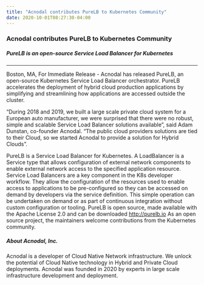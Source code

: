 ```yaml
---
title: "Acnodal contributes PureLB to Kubernetes Community"
date: 2020-10-01T08:27:30-04:00
---
```


### Acnodal contributes PureLB to Kubernetes Community
##### _PureLB is an open-source Service Load Balancer for Kubernetes_ 

---

Boston, MA, For Immediate Release - Acnodal has released PureLB, an open-source Kubernetes Service Load Balancer orchestrator.  PureLB accelerates the deployment of hybrid cloud production applications by simplifying and streamlining how applications are accessed outside the cluster.

“During 2018 and 2019, we built a large scale private cloud system for a European auto manufacturer, we were surprised that there were no robust, simple and scalable Service Load Balancer solutions available”, said Adam Dunstan, co-founder Acnodal.  “The public cloud providers  solutions are tied to their Cloud, so we started Acnodal to provide a solution for Hybrid Clouds”. 

PureLB is a Service Load Balancer for Kubernetes. A LoadBalancer is a Service type that allows configuration of external network components to enable external network access to the specified application resource.  Service Load Balancers are a key component in the K8s developer workflow. They allow the configuration of the resources used to enable access to applications to be pre-configured so they can be accessed on demand by developers via the service definition. This simple operation can be undertaken on demand or as part of continuous integration  without custom configuration or tooling.
PureLB is open source, made available with the Apache License 2.0 and can be downloaded  http://purelb.io  As an open source project, the maintainers welcome contributions from the Kubernetes community. 


##### About Acnodal, Inc.
Acnodal is a developer of Cloud Native Network infrastructure. We unlock the potential of Cloud Native technology in Hybrid and Private Cloud deployments. Acnodal was founded in 2020 by experts in large scale infrastructure development and deployment.


